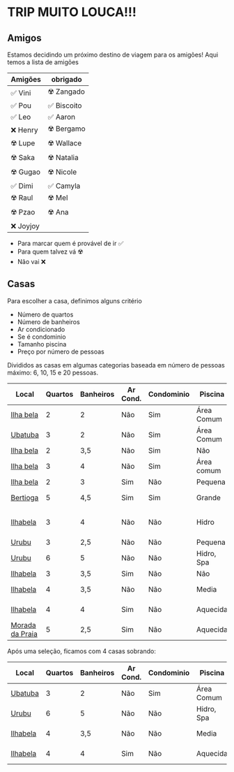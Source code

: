 # TRIP MUITO LOUCA!!!

## Amigos

Estamos decidindo um próximo destino de viagem para os amigões! Aqui temos a lista de amigões

| Amigões | obrigado |
| - | - |
| ✅ Vini |☢️ Zangado |
| ✅ Pou | ✅ Biscoito | 
| ✅ Leo | ✅ Aaron |
| ❌ Henry |☢️ Bergamo | 
| ☢️ Lupe | ☢️ Wallace |
| ☢️ Saka | ☢️ Natalia | 
| ☢️ Gugao |☢️ Nicole |
| ✅ Dimi |✅ Camyla |
| ☢️ Raul |☢️ Mel |
| ☢️ Pzao |☢️ Ana |
| ❌ Joyjoy||

* Para marcar quem é provável de ir ✅
* Para quem talvez vá ☢️
* Não vai ❌

## Casas

Para escolher a casa, definimos alguns critério
* Número de quartos
* Número de banheiros
* Ar condicionado
* Se é condominio
* Tamanho piscina
* Preço por número de pessoas

Divididos as casas em algumas categorias baseada em número de pessoas máximo: 6, 10, 15 e 20 pessoas. 

|Local|Quartos|Banheiros|Ar Cond.|Condominio|Piscina|Adicionais|Preço|
|-|-|-|-|-|-|-|-|
|[Ilha bela](https://abrir.link/bKPcA)|2|2|Não|Sim|Área Comum||R$782,50|
|[Ubatuba](https://abrir.link/xLapr)|3|2|Não|Sim|Área Comum|Lago perto 6 pessoas|R$375,20|
|[Ilha bela](https://abrir.link/VzUsL)|2|3,5|Não|Sim|Não||R$489,10|
|[Ilha bela](https://abrir.link/FthlM)|3|4|Não|Sim|Área comum|8 pessoas|R$792,63|
|[Ilha bela](https://abrir.link/qMPvP)|2|3|Sim|Não|Pequena|6 pessoas|R$698,16|
|[Bertioga](https://abrir.link/siNKH)|5|4,5|Sim|Sim|Grande|20 pessoas|R$286,35|
|[Ilhabela](https://abrir.link/GXmRY)|3|4|Não|Não|Hidro|8 pessoas, junho|R$520,00|
|[Urubu](https://abrir.link/MWPMI)|3|2,5|Não|Não|Pequena|Praia|R$921,75|
|[Urubu](https://abrir.link/TTETa)|6|5|Não|Não|Hidro, Spa|14 pessoas|R$1305,50|
|[Ilhabela](https://abrir.link/ruMrQ)|3|3,5|Sim|Não|Não|9 pessoas|R$819,88|
|[Ilhabela](https://abrir.link/ctFLf)|4|3,5|Não|Não|Media|Praia, 14 pessoas|R$426,64|
|[Ilhabela](https://abrir.link/zrtQT)|4|4|Sim|Não|Aquecida|12 pessoas|R$708,33|
|[Morada da Praia](https://abrir.link/MkNzX)|5|2,5|Sim|Não|Aquecida|20 pessoas|R$332,15|

Após uma seleção, ficamos com 4 casas sobrando:

|Local|Quartos|Banheiros|Ar Cond.|Condominio|Piscina|Adicionais|Preço|
|-|-|-|-|-|-|-|-|
|[Ubatuba](https://abrir.link/xLapr)|3|2|Não|Sim|Área Comum|Lago perto 6 pessoas|R$375,20|
|[Urubu](https://abrir.link/TTETa)|6|5|Não|Não|Hidro, Spa|14 pessoas|R$1305,50|
|[Ilhabela](https://abrir.link/ctFLf)|4|3,5|Não|Não|Media|Praia, 14 pessoas|R$426,64|
|[Ilhabela](https://abrir.link/zrtQT)|4|4|Sim|Não|Aquecida|12 pessoas|R$708,33|